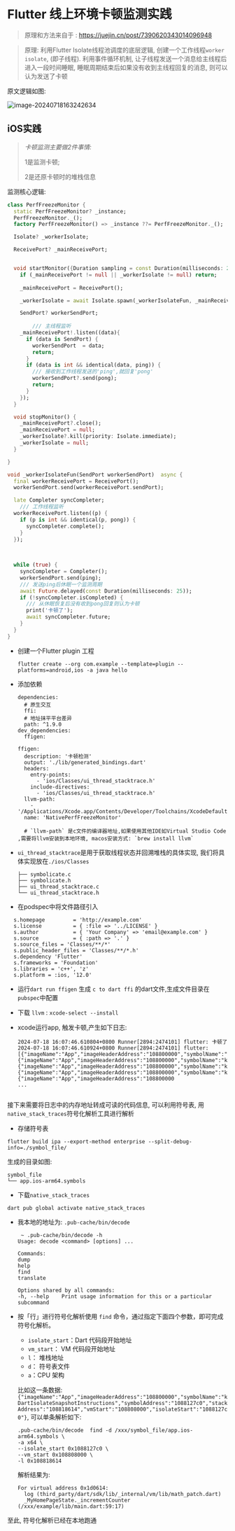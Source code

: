 # Flutter 线上环境卡顿监测实践

> 原理和方法来自于 : https://juejin.cn/post/7390620343014096948



> 原理: 利用Flutter Isolate线程池调度的底层逻辑, 创建一个工作线程`worker isolate`, (即子线程). 利用事件循环机制, 让子线程发送一个消息给主线程后进入一段时间睡眠, 睡眠周期结束后如果没有收到主线程回复的消息, 则可以认为发送了卡顿

原文逻辑如图: 

![image-20240718163242634](../media/screenshots/image-20240718163242634.png)



## iOS实践



> *卡顿监测主要做2件事情:* 
>
> 1是监测卡顿;  
>
> 2是还原卡顿时的堆栈信息





 监测核心逻辑:

```dart
class PerfFreezeMonitor {
  static PerfFreezeMonitor? _instance;
  PerfFreezeMonitor._();
  factory PerfFreezeMonitor() => _instance ??= PerfFreezeMonitor._();

  Isolate? _workerIsolate;

  ReceivePort? _mainReceivePort;


  void startMonitor({Duration sampling = const Duration(milliseconds: 25)}) async {
    if (_mainReceivePort != null || _workerIsolate != null) return;
    
    _mainReceivePort = ReceivePort();

    _workerIsolate = await Isolate.spawn(_workerIsolateFun, _mainReceivePort!.sendPort);

    SendPort? workerSendPort;
    
		/// 主线程监听
    _mainReceivePort!.listen((data){
      if (data is SendPort) {
        workerSendPort  = data;
        return;
      }
      if (data is int && identical(data, ping)) {
        /// 接收到工作线程发送的'ping',就回复'pong'
        workerSendPort?.send(pong);
        return;
      }
    });
  }

  void stopMonitor() {
    _mainReceivePort?.close();
    _mainReceivePort = null;
    _workerIsolate?.kill(priority: Isolate.immediate);
    _workerIsolate = null;
  }

}

void _workerIsolateFun(SendPort workerSendPort)  async {
  final workerReceivePort = ReceivePort();
  workerSendPort.send(workerReceivePort.sendPort);

  late Completer syncCompleter; 
	/// 工作线程监听
  workerReceivePort.listen((p) {
    if (p is int && identical(p, pong)) {
      syncCompleter.complete();
    }
  });

 
  
  while (true) {
    syncCompleter = Completer();
    workerSendPort.send(ping);
    /// 发送ping后休眠一个监测周期
    await Future.delayed(const Duration(milliseconds: 25));
    if (!syncCompleter.isCompleted) {
      /// 从休眠恢复后没有收到pong回复则认为卡顿
      print('卡顿了');
      await syncCompleter.future;
    }
  }
}
```





- 创建一个Flutter plugin 工程

  ```
  flutter create --org com.example --template=plugin --platforms=android,ios -a java hello
  ```

- 添加依赖

  ```
  dependencies:
    # 原生交互
  	ffi:
  	# 地址抹平平台差异
    path: ^1.9.0
  dev_dependencies:
  	ffigen:
  	
  ffigen:
    description: '卡顿检测'
    output: './lib/generated_bindings.dart'
    headers:
      entry-points:
        - 'ios/Classes/ui_thread_stacktrace.h'
      include-directives: 
        - 'ios/Classes/ui_thread_stacktrace.h'
    llvm-path:
      - '/Applications/Xcode.app/Contents/Developer/Toolchains/XcodeDefault.xctoolchain/usr/lib/libclang.dylib'
    name: 'NativePerfFreezeMonitor'

    # `llvm-path` 是c文件的编译器地址,如果使用其他IDE如Virtual Studio Code ,需要将llvm安装到本地环境, macos安装方式: `brew install llvm`

  ```

  

- `ui_thread_stacktrace`是用于获取线程状态并回溯堆栈的具体实现, 我们将具体实现放在`./ios/Classes`

  

  ```
  ├── symbolicate.c
  ├── symbolicate.h
  ├── ui_thread_stacktrace.c
  └── ui_thread_stacktrace.h
  ```

-  在podspec中将文件路径引入

  

  ```
   	s.homepage         = 'http://example.com'
    s.license          = { :file => '../LICENSE' }
    s.author           = { 'Your Company' => 'email@example.com' }
    s.source           = { :path => '.' }
    s.source_files = 'Classes/**/*'
    s.public_header_files = 'Classes/**/*.h'
    s.dependency 'Flutter'
    s.frameworks = 'Foundation'
    s.libraries = 'c++', 'z'
    s.platform = :ios, '12.0'
  ```

  

- 运行`dart run ffigen` 生成 `c to dart ffi` 的dart文件,生成文件目录在`pubspec`中配置

- 下载 `llvm` : `xcode-select --install`

- xcode运行app, 触发卡顿,产生如下日志:

  ```
  2024-07-18 16:07:46.610804+0800 Runner[2894:2474101] flutter: 卡顿了
  2024-07-18 16:07:46.610924+0800 Runner[2894:2474101] flutter: [{"imageName":"App","imageHeaderAddress":"108800000","symbolName":"kDartIsolateSnapshotInstructions","symbolAddress":"1088127c0","stackAddress":"108818614","vmStart":"108808000","isolateStart":"1088127c0"},{"imageName":"App","imageHeaderAddress":"108800000","symbolName":"kDartIsolateSnapshotInstructions","symbolAddress":"1088127c0","stackAddress":"1088185d4","vmStart":"108808000","isolateStart":"1088127c0"},{"imageName":"App","imageHeaderAddress":"108800000","symbolName":"kDartIsolateSnapshotInstructions","symbolAddress":"1088127c0","stackAddress":"10893dd1c","vmStart":"108808000","isolateStart":"1088127c0"},{"imageName":"App","imageHeaderAddress":"108800000","symbolName":"kDartIsolateSnapshotInstructions","symbolAddress":"1088127c0","stackAddress":"1088daeec","vmStart":"108808000","isolateStart":"1088127c0"},{"imageName":"App","imageHeaderAddress":"108800000
  ...
  
  
  ```

接下来需要将日志中的内存地址转成可读的代码信息, 可以利用符号表, 用`native_stack_traces`符号化解析工具进行解析

- 存储符号表

```
flutter build ipa --export-method enterprise --split-debug-info=./symbol_file/
```

生成的目录如图:

```
symbol_file 
└── app.ios-arm64.symbols
```

- 下载``native_stack_traces``

```
dart pub global activate native_stack_traces
```

- 我本地的地址为: `.pub-cache/bin/decode` 

  ```
   ~ .pub-cache/bin/decode -h
  Usage: decode <command> [options] ...
  
  Commands:
  dump
  help
  find
  translate
  
  Options shared by all commands:
  -h, --help    Print usage information for this or a particular subcommand
  ```

- 按「行」进行符号化解析使用 `find` 命令，通过指定下面四个参数，即可完成符号化解析。

  - `isolate_start`：Dart 代码段开始地址
  - `vm_start`：     VM 代码段开始地址
  - `l`：            堆栈地址
  - `d`：            符号表文件
  - `a`：CPU 架构

  

  比如这一条数据: `{"imageName":"App","imageHeaderAddress":"108800000","symbolName":"kDartIsolateSnapshotInstructions","symbolAddress":"1088127c0","stackAddress":"108818614","vmStart":"108808000","isolateStart":"1088127c0"}`, 可以单条解析如下: 

  ```
  .pub-cache/bin/decode  find -d /xxx/symbol_file/app.ios-arm64.symbols \
  -a x64 \
  --isolate_start 0x1088127c0 \
  --vm_start 0x108808000 \
  -l 0x108818614
  ```

  

  解析结果为: 

  ```
  For virtual address 0x1d0614:
    log (third_party/dart/sdk/lib/_internal/vm/lib/math_patch.dart)
    _MyHomePageState._incrementCounter (/xxx/example/lib/main.dart:59:17)
  ```

  

至此, 符号化解析已经在本地跑通



